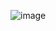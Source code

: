![image](https://github.com/MagneticArrows/AsyncControllers/assets/70904741/41ee7c2d-b320-4bb9-8678-15c4f73cb4f8)
